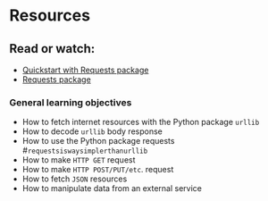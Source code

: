 # Resources
## Read or watch:

- [Quickstart with Requests package](https://alu-intranet.hbtn.io/rltoken/fw_t-mfI2WVNg7PHSd2hgg)
- [Requests package](https://pypi.org/project/requests/)


### General learning objectives 
- How to fetch internet resources with the Python package `urllib`
- How to decode `urllib` body response
- How to use the Python package requests #`requestsiswaysimplerthanurllib`
- How to make `HTTP GET` request
- How to make `HTTP POST/PUT/etc`. request
- How to fetch `JSON` resources
- How to manipulate data from an external service
